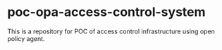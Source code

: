 # poc-opa-access-control-system
This is a repository for POC of access control infrastructure using open policy agent.
